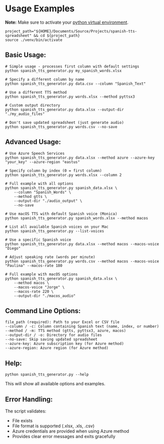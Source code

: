 # Usage Examples

**Note:** Make sure to activate your [python virtual environment](https://realpython.com/python-virtual-environments-a-primer/).

	project_path="${HOME}/Documents/Source/Projects/spanish-tts-spreadsheet" && cd ${project_path}
	source ./venv/bin/activate

## Basic Usage:

	# Simple usage - processes first column with default settings
	python spanish_tts_generator.py my_spanish_words.xlsx
	
	# Specify a different column by name
	python spanish_tts_generator.py data.csv --column "Spanish_Text"
	
	# Use a different TTS method
	python spanish_tts_generator.py words.xlsx --method pyttsx3
	
	# Custom output directory
	python spanish_tts_generator.py data.xlsx --output-dir "./my_audio_files"
	
	# Don't save updated spreadsheet (just generate audio)
	python spanish_tts_generator.py words.csv --no-save
	
## Advanced Usage:

	# Use Azure Speech Services
	python spanish_tts_generator.py data.xlsx --method azure --azure-key "your_key" --azure-region "eastus"
	
	# Specify column by index (0 = first column)
	python spanish_tts_generator.py words.xlsx --column 2
	
	# Full example with all options
	python spanish_tts_generator.py spanish_data.xlsx \
	    --column "Spanish_Words" \
	    --method gtts \
	    --output-dir "./audio_output" \
	    --no-save

	# Use macOS TTS with default Spanish voice (Monica)
	python spanish_tts_generator.py spanish_words.xlsx --method macos
	
	# List all available Spanish voices on your Mac
	python spanish_tts_generator.py --list-voices
	
	# Use a specific Spanish voice
	python spanish_tts_generator.py data.xlsx --method macos --macos-voice "Diego"
	
	# Adjust speaking rate (words per minute)
	python spanish_tts_generator.py words.csv --method macos --macos-voice "Paulina" --macos-rate 180
	
	# Full example with macOS options
	python spanish_tts_generator.py spanish_data.xlsx \
	    --method macos \
	    --macos-voice "Jorge" \
	    --macos-rate 220 \
	    --output-dir "./macos_audio"

## Command Line Options:

	file_path (required): Path to your Excel or CSV file
	--column / -c: Column containing Spanish text (name, index, or number)
	--method / -m: TTS method (gtts, pyttsx3, azure, macos)
	--output-dir / -o: Directory for audio files
	--no-save: Skip saving updated spreadsheet
	--azure-key: Azure subscription key (for Azure method)
	--azure-region: Azure region (for Azure method)

## Help:

	python spanish_tts_generator.py --help

This will show all available options and examples.

## Error Handling:

The script validates:

- File exists
- File format is supported (.xlsx, .xls, .csv)
- Azure credentials are provided when using Azure method
- Provides clear error messages and exits gracefully
